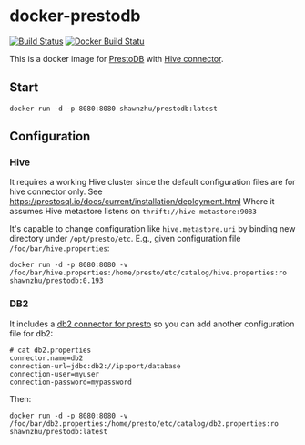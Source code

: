 # docker-prestodb

[![Build Status](https://travis-ci.org/IBM/docker-prestodb.svg?branch=master)](https://travis-ci.org/IBM/docker-prestodb)
[![Docker Build Statu](https://img.shields.io/docker/build/shawnzhu/prestodb.svg)](https://hub.docker.com/r/shawnzhu/prestodb/)

This is a docker image for [PrestoDB](https://prestosql.io/) with [Hive connector](https://prestosql.io/docs/current/connector/hive.html).

## Start

```SHELL
docker run -d -p 8080:8080 shawnzhu/prestodb:latest
```

## Configuration

### Hive

It requires a working Hive cluster since the default configuration files are for hive connector only. See https://prestosql.io/docs/current/installation/deployment.html Where it assumes Hive metastore listens on `thrift://hive-metastore:9083`

It's capable to change configuration like `hive.metastore.uri` by binding new directory under `/opt/presto/etc`. E.g., given configuration file `/foo/bar/hive.properties`:

```SHELL
docker run -d -p 8080:8080 -v /foo/bar/hive.properties:/home/presto/etc/catalog/hive.properties:ro shawnzhu/prestodb:0.193
``` 

### DB2

It includes a [db2 connector for presto](https://github.com/IBM/presto-db2) so you can add another configuration file for db2:

```
# cat db2.properties
connector.name=db2
connection-url=jdbc:db2://ip:port/database
connection-user=myuser
connection-password=mypassword
```

Then:

```SHELL
docker run -d -p 8080:8080 -v /foo/bar/db2.properties:/home/presto/etc/catalog/db2.properties:ro shawnzhu/prestodb:latest
```
